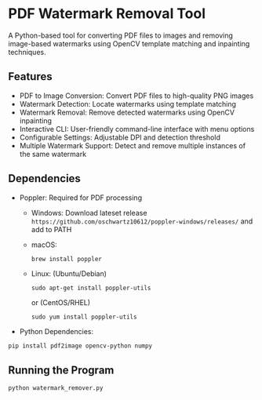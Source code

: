 # **PDF Watermark Removal Tool**
A Python-based tool for converting PDF files to images and removing image-based watermarks using OpenCV template matching and inpainting techniques.

## Features

- PDF to Image Conversion: Convert PDF files to high-quality PNG images
- Watermark Detection: Locate watermarks using template matching
- Watermark Removal: Remove detected watermarks using OpenCV inpainting
- Interactive CLI: User-friendly command-line interface with menu options
- Configurable Settings: Adjustable DPI and detection threshold
- Multiple Watermark Support: Detect and remove multiple instances of the same watermark

## Dependencies

- Poppler: Required for PDF processing

  - Windows: Download lateset release ```https://github.com/oschwartz10612/poppler-windows/releases/``` and add to PATH 

  - macOS: 
    ``` 
    brew install poppler
    ```
  - Linux: 
    (Ubuntu/Debian)
    ```
    sudo apt-get install poppler-utils 
    ```
    or
    (CentOS/RHEL)
    ```
    sudo yum install poppler-utils 
    ```
- Python Dependencies:
```bash
pip install pdf2image opencv-python numpy
```

## Running the Program
```bash
python watermark_remover.py
```
